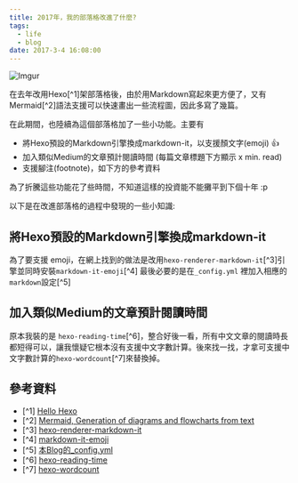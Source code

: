 ```yaml
---
title: 2017年，我的部落格改進了什麼?
tags:
  - life
  - blog
date: 2017-3-4 16:08:00
---
```


![Imgur](http://i.imgur.com/emcfRPZ.png)

在去年改用Hexo[^1]架部落格後，由於用Markdown寫起來更方便了，又有Mermaid[^2]語法支援可以快速畫出一些流程圖，因此多寫了幾篇。

在此期間，也陸續為這個部落格加了一些小功能。主要有
* 將Hexo預設的Markdown引擎換成markdown-it，以支援顏文字(emoji) 👍
* 加入類似Medium的文章預計閱讀時間 (每篇文章標題下方顯示 x min. read)
* 支援腳注(footnote)，如下方的參考資料

為了折騰這些功能花了些時間，不知道這樣的投資能不能攤平到下個十年 :p

以下是在改進部落格的過程中發現的一些小知識:

## 將Hexo預設的Markdown引擎換成markdown-it
為了要支援 emoji，在網上找到的做法是改用`hexo-renderer-markdown-it`[^3]引擎並同時安裝`markdown-it-emoji`[^4]
最後必要的是在`_config.yml` 裡加入相應的`markdown`設定[^5]

## 加入類似Medium的文章預計閱讀時間

原本我裝的是 `hexo-reading-time`[^6]，整合好後一看，所有中文文章的閱讀時長都短得可以，讓我懷疑它根本沒有支援中文字數計算。後來找一找，才拿可支援中文字數計算的`hexo-wordcount`[^7]來替換掉。

## 參考資料

* [^1] [Hello Hexo](hello-world)
* [^2] [Mermaid, Generation of diagrams and flowcharts from text](https://knsv.github.io/mermaid/)
* [^3] [hexo-renderer-markdown-it](https://github.com/celsomiranda/hexo-renderer-markdown-it)
* [^4] [markdown-it-emoji](https://github.com/markdown-it/markdown-it-emoji)
* [^5] [本Blog的_config.yml](https://github.com/gasolin/blog/blob/master/_config.yml#L100)
* [^6] [hexo-reading-time](https://github.com/ierhyna/hexo-reading-time/)
* [^7] [hexo-wordcount](https://github.com/willin/hexo-wordcount)
